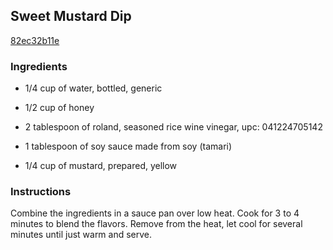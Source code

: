 ## Sweet Mustard Dip

[82ec32b11e](http://www.foodnetwork.com/recipes/sweet-mustard-dip-recipe.html)

### Ingredients

 - 1/4 cup of water, bottled, generic

 - 1/2 cup of honey

 - 2 tablespoon of roland, seasoned rice wine vinegar, upc: 041224705142

 - 1 tablespoon of soy sauce made from soy (tamari)

 - 1/4 cup of mustard, prepared, yellow

### Instructions

Combine the ingredients in a sauce pan over low heat. Cook for 3 to 4 minutes to blend the flavors. Remove from the heat, let cool for several minutes until just warm and serve.